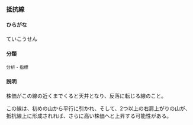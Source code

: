 <div style="display:none;">

## [あ行](securities-terms?id=あ行)
## [か行](securities-terms?id=か行)
## [さ行](securities-terms?id=さ行)
## [た行](securities-terms?id=た行)

</div>

### 抵抗線

#### ひらがな

ていこうせん

#### 分類

`分析・指標`

#### 説明

株価がこの線の近くまでくると天井となり、反落に転じる線のこと。
この線は、初めの山から平行に引かれ、そして、2つ以上の右肩上がりの山が、抵抗線上に形成されれば、さらに高い株価へと上昇する可能性がある。

<div style="display:none;">

## [な行](securities-terms?id=な行)
## [は行](securities-terms?id=は行)
## [ま行](securities-terms?id=ま行)
## [や行](securities-terms?id=や行)
## [ら行](securities-terms?id=ら行)
## [わ行](securities-terms?id=わ行)
## [英数字・記号](securities-terms?id=英数字・記号)

</div>

